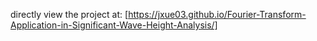 directly view the project at: [https://jxue03.github.io/Fourier-Transform-Application-in-Significant-Wave-Height-Analysis/]
